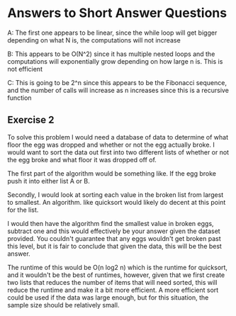 # Answers to Short Answer Questions

A: The first one appears to be linear, since the while loop will get bigger depending on what N is, the computations will not increase

B: This appears to be O(N^2) since it has multiple nested loops and the computations will exponentially grow depending on how large n is. This is not efficient

C: This is going to be 2^n since this appears to be the Fibonacci sequence, and the number of calls will increase as n increases since this is a recursive function

## Exercise 2

To solve this problem I would need a database of data to determine of what floor the egg was dropped and whether or not the egg actually broke. I would want to sort the data out first into two different lists of whether or not the egg broke and what floor it was dropped off of.

The first part of the algorithm would be something like. If the egg broke push it into either list A or B.

Secondly, I would look at sorting each value in the broken list from largest to smallest. An algorithm. like quicksort would likely do decent at this point for the list.

I would then have the algorithm find the smallest value in broken eggs, subtract one and this would effectively be your answer given the dataset provided. You couldn't guarantee that any eggs wouldn't get broken past this level, but it is fair to conclude that given the data, this will be the best answer.

The runtime of this would be O(n log2 n) which is the runtime for quicksort, and it wouldn't be the best of runtimes, however, given that we first create two lists that reduces the number of items that will need sorted, this will reduce the runtime and make it a bit more efficient. A more efficient sort could be used if the data was large enough, but for this situation, the sample size should be relatively small.
